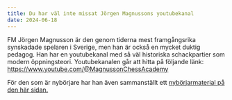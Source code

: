 ```yaml
---
title: Du har väl inte missat Jörgen Magnussons youtubekanal
date: 2024-06-18
---
```


FM Jörgen Magnusson är den genom tiderna mest framgångsrika synskadade spelaren i Sverige, men han
är också en mycket duktig pedagog. Han har en youtubekanal med så väl historiska schackpartier som
modern öppningsteori. Youtubekanalen går att hitta på följande länk:\
<https://www.youtube.com/@MagnussonChessAcademy>

För den som är nybörjare har han även sammanställt ett [nybörjarmaterial på den här sidan.][1]

[1]: /nyborjartraning

